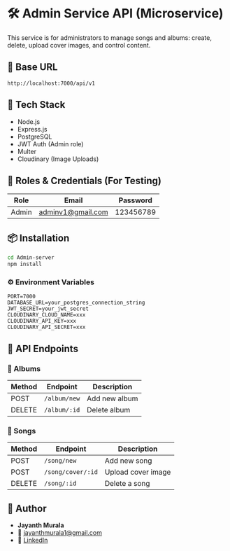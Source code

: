 # 🛠️ Admin Service API (Microservice)

This service is for administrators to manage songs and albums: create, delete, upload cover images, and control content.

## 🚀 Base URL

```
http://localhost:7000/api/v1
```

## 🧰 Tech Stack

- Node.js
- Express.js
- PostgreSQL
- JWT Auth (Admin role)
- Multer
- Cloudinary (Image Uploads)

## 🔐 Roles & Credentials (For Testing)

| Role  | Email             | Password  |
| ----- | ----------------- | --------- |
| Admin | adminv1@gmail.com | 123456789 |

## 📦 Installation

```bash
cd Admin-server
npm install
```

### ⚙️ Environment Variables

```env
PORT=7000
DATABASE_URL=your_postgres_connection_string
JWT_SECRET=your_jwt_secret
CLOUDINARY_CLOUD_NAME=xxx
CLOUDINARY_API_KEY=xxx
CLOUDINARY_API_SECRET=xxx
```

## 📑 API Endpoints

### 📀 Albums

| Method | Endpoint     | Description   |
| ------ | ------------ | ------------- |
| POST   | `/album/new` | Add new album |
| DELETE | `/album/:id` | Delete album  |

### 🎵 Songs

| Method | Endpoint          | Description        |
| ------ | ----------------- | ------------------ |
| POST   | `/song/new`       | Add new song       |
| POST   | `/song/cover/:id` | Upload cover image |
| DELETE | `/song/:id`       | Delete a song      |

## 🧑 Author

- **Jayanth Murala**
- 📧 jayanthmurala1@gmail.com
- 🔗 [LinkedIn](https://www.linkedin.com/in/jayanth-murala-0045b2281)
